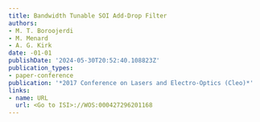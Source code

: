 ```yaml
---
title: Bandwidth Tunable SOI Add-Drop Filter
authors:
- M. T. Boroojerdi
- M. Menard
- A. G. Kirk
date: -01-01
publishDate: '2024-05-30T20:52:40.108823Z'
publication_types:
- paper-conference
publication: '*2017 Conference on Lasers and Electro-Optics (Cleo)*'
links:
- name: URL
  url: <Go to ISI>://WOS:000427296201168
---
```

